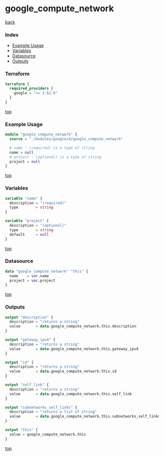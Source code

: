 # google_compute_network

[back](../google.md)

### Index

- [Example Usage](#example-usage)
- [Variables](#variables)
- [Datasource](#datasource)
- [Outputs](#outputs)

### Terraform

```terraform
terraform {
  required_providers {
    google = ">= 3.62.0"
  }
}
```

[top](#index)

### Example Usage

```terraform
module "google_compute_network" {
  source = "./modules/google/d/google_compute_network"

  # name - (required) is a type of string
  name = null
  # project - (optional) is a type of string
  project = null
}
```

[top](#index)

### Variables

```terraform
variable "name" {
  description = "(required)"
  type        = string
}

variable "project" {
  description = "(optional)"
  type        = string
  default     = null
}
```

[top](#index)

### Datasource

```terraform
data "google_compute_network" "this" {
  name    = var.name
  project = var.project
}
```

[top](#index)

### Outputs

```terraform
output "description" {
  description = "returns a string"
  value       = data.google_compute_network.this.description
}

output "gateway_ipv4" {
  description = "returns a string"
  value       = data.google_compute_network.this.gateway_ipv4
}

output "id" {
  description = "returns a string"
  value       = data.google_compute_network.this.id
}

output "self_link" {
  description = "returns a string"
  value       = data.google_compute_network.this.self_link
}

output "subnetworks_self_links" {
  description = "returns a list of string"
  value       = data.google_compute_network.this.subnetworks_self_links
}

output "this" {
  value = google_compute_network.this
}
```

[top](#index)